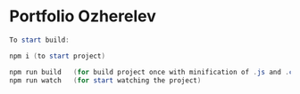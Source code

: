 # Portfolio Ozherelev

```powershell
To start build:

npm i (to start project)

npm run build   (for build project once with minification of .js and .css files)
npm run watch   (for start watching the project)
```
